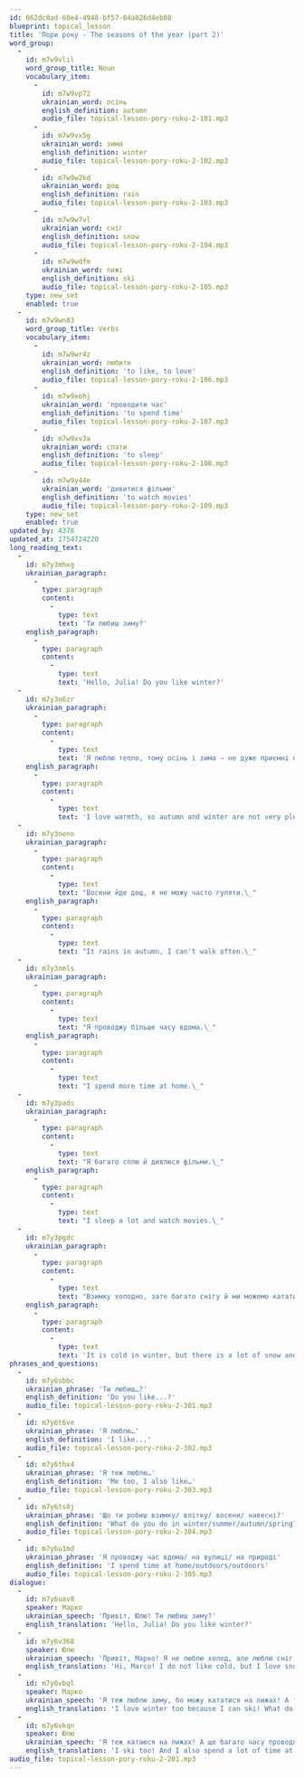 ```yaml
---
id: 662dc0ad-60e4-4948-bf57-04a026d4eb08
blueprint: topical_lesson
title: 'Пори року - The seasons of the year (part 2)'
word_group:
  -
    id: m7w9vlil
    word_group_title: Noun
    vocabulary_item:
      -
        id: m7w9vp72
        ukrainian_word: осінь
        english_definition: autumn
        audio_file: topical-lesson-pory-roku-2-101.mp3
      -
        id: m7w9vx5g
        ukrainian_word: зима
        english_definition: winter
        audio_file: topical-lesson-pory-roku-2-102.mp3
      -
        id: m7w9w2kd
        ukrainian_word: дощ
        english_definition: rain
        audio_file: topical-lesson-pory-roku-2-103.mp3
      -
        id: m7w9w7vl
        ukrainian_word: сніг
        english_definition: snow
        audio_file: topical-lesson-pory-roku-2-104.mp3
      -
        id: m7w9wdfm
        ukrainian_word: лижі
        english_definition: ski
        audio_file: topical-lesson-pory-roku-2-105.mp3
    type: new_set
    enabled: true
  -
    id: m7w9wn83
    word_group_title: Verbs
    vocabulary_item:
      -
        id: m7w9wr4z
        ukrainian_word: любити
        english_definition: 'to like, to love'
        audio_file: topical-lesson-pory-roku-2-106.mp3
      -
        id: m7w9xohj
        ukrainian_word: 'проводити час'
        english_definition: 'to spend time'
        audio_file: topical-lesson-pory-roku-2-107.mp3
      -
        id: m7w9xv3a
        ukrainian_word: спати
        english_definition: 'to sleep'
        audio_file: topical-lesson-pory-roku-2-108.mp3
      -
        id: m7w9y44e
        ukrainian_word: 'дивитися фільми'
        english_definition: 'to watch movies'
        audio_file: topical-lesson-pory-roku-2-109.mp3
    type: new_set
    enabled: true
updated_by: 4378
updated_at: 1754724220
long_reading_text:
  -
    id: m7y3mhxg
    ukrainian_paragraph:
      -
        type: paragraph
        content:
          -
            type: text
            text: 'Ти любиш зиму?'
    english_paragraph:
      -
        type: paragraph
        content:
          -
            type: text
            text: 'Hello, Julia! Do you like winter?'
  -
    id: m7y3n6zr
    ukrainian_paragraph:
      -
        type: paragraph
        content:
          -
            type: text
            text: 'Я люблю тепло, тому осінь і зима – не дуже приємні пори року для мене.'
    english_paragraph:
      -
        type: paragraph
        content:
          -
            type: text
            text: 'I love warmth, so autumn and winter are not very pleasant seasons for me.'
  -
    id: m7y3neno
    ukrainian_paragraph:
      -
        type: paragraph
        content:
          -
            type: text
            text: "Восени йде дощ, я не можу часто гуляти.\_"
    english_paragraph:
      -
        type: paragraph
        content:
          -
            type: text
            text: "It rains in autumn, I can't walk often.\_"
  -
    id: m7y3nmls
    ukrainian_paragraph:
      -
        type: paragraph
        content:
          -
            type: text
            text: "Я проводжу більше часу вдома.\_"
    english_paragraph:
      -
        type: paragraph
        content:
          -
            type: text
            text: "I spend more time at home.\_"
  -
    id: m7y3pads
    ukrainian_paragraph:
      -
        type: paragraph
        content:
          -
            type: text
            text: "Я багато сплю й дивлюся фільми.\_"
    english_paragraph:
      -
        type: paragraph
        content:
          -
            type: text
            text: "I sleep a lot and watch movies.\_"
  -
    id: m7y3pgdc
    ukrainian_paragraph:
      -
        type: paragraph
        content:
          -
            type: text
            text: "Взимку холодно, зате багато снігу й ми можемо кататися на лижах.\_"
    english_paragraph:
      -
        type: paragraph
        content:
          -
            type: text
            text: 'It is cold in winter, but there is a lot of snow and we can ski.'
phrases_and_questions:
  -
    id: m7y6sbbc
    ukrainian_phrase: 'Ти любиш…?'
    english_definition: 'Do you like...?'
    audio_file: topical-lesson-pory-roku-2-301.mp3
  -
    id: m7y6t6ve
    ukrainian_phrase: 'Я люблю…'
    english_definition: 'I like...'
    audio_file: topical-lesson-pory-roku-2-302.mp3
  -
    id: m7y6thx4
    ukrainian_phrase: 'Я теж люблю…'
    english_definition: 'Me too, I also like…'
    audio_file: topical-lesson-pory-roku-2-303.mp3
  -
    id: m7y6ts0j
    ukrainian_phrase: 'Що ти робиш взимку/ влітку/ восени/ навесні?'
    english_definition: 'What do you do in winter/summer/autumn/spring?'
    audio_file: topical-lesson-pory-roku-2-304.mp3
  -
    id: m7y6u1md
    ukrainian_phrase: 'Я проводжу час вдома/ на вулиці/ на природі'
    english_definition: 'I spend time at home/outdoors/outdoors'
    audio_file: topical-lesson-pory-roku-2-305.mp3
dialogue:
  -
    id: m7y6uav8
    speaker: Марко
    ukrainian_speech: 'Привіт, Юлю! Ти любиш зиму?'
    english_translation: 'Hello, Julia! Do you like winter?'
  -
    id: m7y6v368
    speaker: Юлю
    ukrainian_speech: 'Привіт, Марко! Я не люблю холод, але люблю сніг, тому так, зима - чудова! А ти?'
    english_translation: 'Hi, Marco! I do not like cold, but I love snow, so yes, winter is wonderful! How about you?'
  -
    id: m7y6vbql
    speaker: Марко
    ukrainian_speech: 'Я теж люблю зиму, бо можу кататися на лижах! А ти що робиш взимку?'
    english_translation: 'I love winter too because I can ski! What do you do in winter?'
  -
    id: m7y6vkqn
    speaker: Юлю
    ukrainian_speech: 'Я теж катаюся на лижах! А ще багато часу проводжу вдома… дивлюся фільми й багато сплю.'
    english_translation: 'I ski too! And I also spend a lot of time at home: I watch movies and sleep a lot.'
audio_file: topical-lesson-pory-roku-2-201.mp3
---
```

